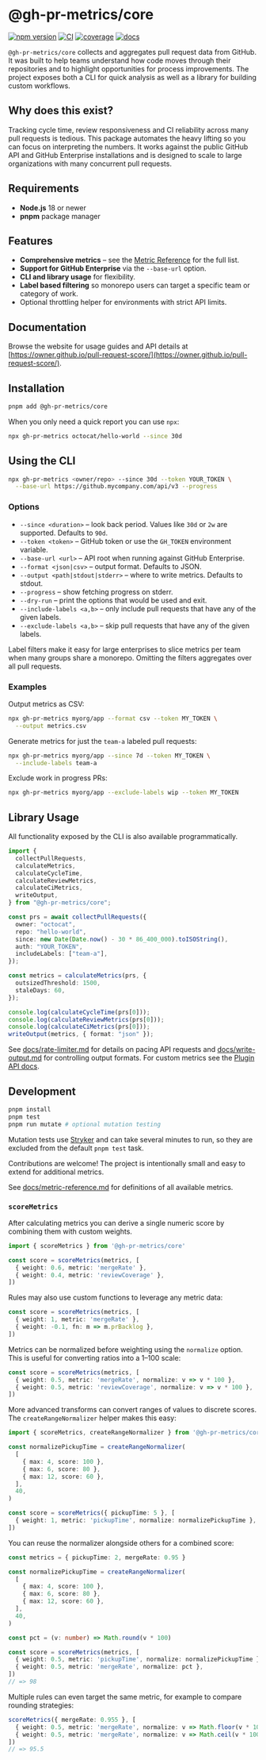 # @gh-pr-metrics/core

[![npm version](https://img.shields.io/npm/v/@gh-pr-metrics/core)](https://www.npmjs.com/package/@gh-pr-metrics/core)
[![CI](https://github.com/owner/repo/actions/workflows/ci.yml/badge.svg)](https://github.com/owner/repo/actions/workflows/ci.yml)
[![coverage](https://img.shields.io/codecov/c/github/owner/repo)](https://codecov.io/gh/owner/repo)
[![docs](https://img.shields.io/badge/docs-website-blue)](https://owner.github.io/pull-request-score/)

`@gh-pr-metrics/core` collects and aggregates pull request data from GitHub. It was
built to help teams understand how code moves through their repositories and to
highlight opportunities for process improvements. The project exposes both a CLI
for quick analysis as well as a library for building custom workflows.

## Why does this exist?

Tracking cycle time, review responsiveness and CI reliability across many pull
requests is tedious. This package automates the heavy lifting so you can focus
on interpreting the numbers. It works against the public GitHub API and GitHub
Enterprise installations and is designed to scale to large organizations with
many concurrent pull requests.

## Requirements

- **Node.js** 18 or newer
- **pnpm** package manager

## Features

 - **Comprehensive metrics** – see the [Metric Reference](https://owner.github.io/pull-request-score/docs/metric-reference) for the full list.
- **Support for GitHub Enterprise** via the `--base-url` option.
- **CLI and library usage** for flexibility.
- **Label based filtering** so monorepo users can target a specific team or
  category of work.
- Optional throttling helper for environments with strict API limits.

## Documentation

Browse the website for usage guides and API details at
[https://owner.github.io/pull-request-score/](https://owner.github.io/pull-request-score/).

## Installation

```bash
pnpm add @gh-pr-metrics/core
```

When you only need a quick report you can use `npx`:

```bash
npx gh-pr-metrics octocat/hello-world --since 30d
```

## Using the CLI

```bash
npx gh-pr-metrics <owner/repo> --since 30d --token YOUR_TOKEN \
  --base-url https://github.mycompany.com/api/v3 --progress
```

### Options

- `--since <duration>` – look back period. Values like `30d` or `2w` are
  supported. Defaults to `90d`.
- `--token <token>` – GitHub token or use the `GH_TOKEN` environment variable.
- `--base-url <url>` – API root when running against GitHub Enterprise.
- `--format <json|csv>` – output format. Defaults to JSON.
- `--output <path|stdout|stderr>` – where to write metrics. Defaults to stdout.
- `--progress` – show fetching progress on stderr.
- `--dry-run` – print the options that would be used and exit.
- `--include-labels <a,b>` – only include pull requests that have any of the
  given labels.
- `--exclude-labels <a,b>` – skip pull requests that have any of the given
  labels.

Label filters make it easy for large enterprises to slice metrics per team when
many groups share a monorepo. Omitting the filters aggregates over all pull
requests.

### Examples

Output metrics as CSV:

```bash
npx gh-pr-metrics myorg/app --format csv --token MY_TOKEN \
  --output metrics.csv
```

Generate metrics for just the `team-a` labeled pull requests:

```bash
npx gh-pr-metrics myorg/app --since 7d --token MY_TOKEN \
  --include-labels team-a
```

Exclude work in progress PRs:

```bash
npx gh-pr-metrics myorg/app --exclude-labels wip --token MY_TOKEN
```

## Library Usage

All functionality exposed by the CLI is also available programmatically.

```ts
import {
  collectPullRequests,
  calculateMetrics,
  calculateCycleTime,
  calculateReviewMetrics,
  calculateCiMetrics,
  writeOutput,
} from "@gh-pr-metrics/core";

const prs = await collectPullRequests({
  owner: "octocat",
  repo: "hello-world",
  since: new Date(Date.now() - 30 * 86_400_000).toISOString(),
  auth: "YOUR_TOKEN",
  includeLabels: ["team-a"],
});

const metrics = calculateMetrics(prs, {
  outsizedThreshold: 1500,
  staleDays: 60,
});

console.log(calculateCycleTime(prs[0]));
console.log(calculateReviewMetrics(prs[0]));
console.log(calculateCiMetrics(prs[0]));
writeOutput(metrics, { format: "json" });
```

See [docs/rate-limiter.md](docs/rate-limiter.md) for details on pacing API
requests and [docs/write-output.md](docs/write-output.md) for controlling output
formats.
For custom metrics see the [Plugin API docs](https://owner.github.io/pull-request-score/plugin-api).

## Development

```bash
pnpm install
pnpm test
pnpm run mutate # optional mutation testing
```

Mutation tests use [Stryker](https://stryker-mutator.io/) and can take several
minutes to run, so they are excluded from the default `pnpm test` task.

Contributions are welcome! The project is intentionally small and easy to extend
for additional metrics.

See [docs/metric-reference.md](docs/metric-reference.md) for definitions of all
available metrics.

### `scoreMetrics`

After calculating metrics you can derive a single numeric score by
combining them with custom weights.

```ts
import { scoreMetrics } from '@gh-pr-metrics/core'

const score = scoreMetrics(metrics, [
  { weight: 0.6, metric: 'mergeRate' },
  { weight: 0.4, metric: 'reviewCoverage' },
])
```

Rules may also use custom functions to leverage any metric data:

```ts
const score = scoreMetrics(metrics, [
  { weight: 1, metric: 'mergeRate' },
  { weight: -0.1, fn: m => m.prBacklog },
])
```

Metrics can be normalized before weighting using the `normalize` option. This
is useful for converting ratios into a 1–100 scale:

```ts
const score = scoreMetrics(metrics, [
  { weight: 0.5, metric: 'mergeRate', normalize: v => v * 100 },
  { weight: 0.5, metric: 'reviewCoverage', normalize: v => v * 100 },
])
```

More advanced transforms can convert ranges of values to discrete scores. The
`createRangeNormalizer` helper makes this easy:

```ts
import { scoreMetrics, createRangeNormalizer } from '@gh-pr-metrics/core'

const normalizePickupTime = createRangeNormalizer(
  [
    { max: 4, score: 100 },
    { max: 6, score: 80 },
    { max: 12, score: 60 },
  ],
  40,
)

const score = scoreMetrics({ pickupTime: 5 }, [
  { weight: 1, metric: 'pickupTime', normalize: normalizePickupTime },
])
```

You can reuse the normalizer alongside others for a combined score:

```ts
const metrics = { pickupTime: 2, mergeRate: 0.95 }

const normalizePickupTime = createRangeNormalizer(
  [
    { max: 4, score: 100 },
    { max: 6, score: 80 },
    { max: 12, score: 60 },
  ],
  40,
)

const pct = (v: number) => Math.round(v * 100)

const score = scoreMetrics(metrics, [
  { weight: 0.5, metric: 'pickupTime', normalize: normalizePickupTime },
  { weight: 0.5, metric: 'mergeRate', normalize: pct },
])
// => 98
```

Multiple rules can even target the same metric, for example to
compare rounding strategies:

```ts
scoreMetrics({ mergeRate: 0.955 }, [
  { weight: 0.5, metric: 'mergeRate', normalize: v => Math.floor(v * 100) },
  { weight: 0.5, metric: 'mergeRate', normalize: v => Math.ceil(v * 100) },
])
// => 95.5
```

